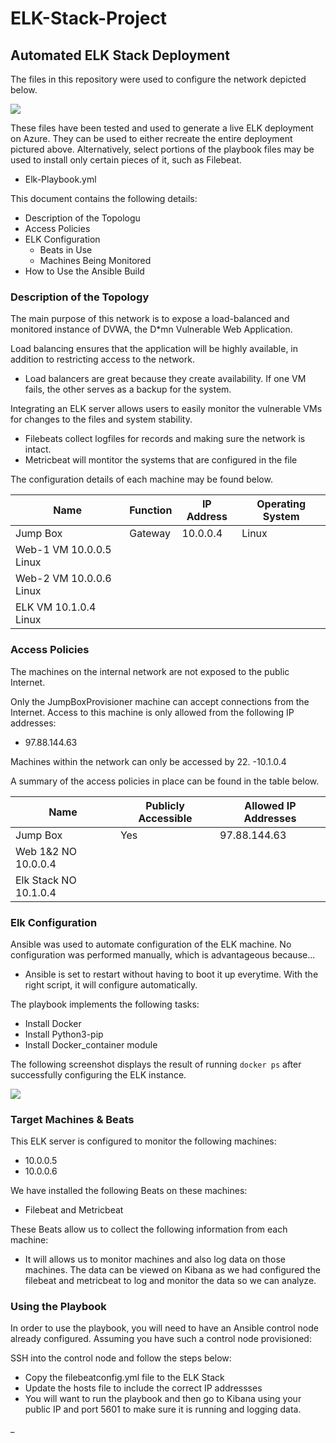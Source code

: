 # ELK-Stack-Project
## Automated ELK Stack Deployment

The files in this repository were used to configure the network depicted below.

![](Images/Network_Diagram.png)

These files have been tested and used to generate a live ELK deployment on Azure. They can be used to either recreate the entire deployment pictured above. Alternatively, select portions of the playbook files may be used to install only certain pieces of it, such as Filebeat.

  - Elk-Playbook.yml

This document contains the following details:
- Description of the Topologu
- Access Policies
- ELK Configuration
  - Beats in Use
  - Machines Being Monitored
- How to Use the Ansible Build


### Description of the Topology

The main purpose of this network is to expose a load-balanced and monitored instance of DVWA, the D*mn Vulnerable Web Application.

Load balancing ensures that the application will be highly available, in addition to restricting access to the network.
- Load balancers are great because they create availability. If one VM fails, the other serves as a backup for the system.

Integrating an ELK server allows users to easily monitor the vulnerable VMs for changes to the files and system stability.
- Filebeats collect logfiles for records and making sure the network is intact.
- Metricbeat will montitor the systems that are configured in the file

The configuration details of each machine may be found below.


| Name     | Function | IP Address | Operating System |
|----------|----------|------------|------------------|
| Jump Box | Gateway  | 10.0.0.4   | Linux            |
| Web-1        VM       10.0.0.5     Linux             
| Web-2        VM       10.0.0.6     Linux              
| ELK          VM       10.1.0.4     Linux                 |

### Access Policies

The machines on the internal network are not exposed to the public Internet. 

Only the JumpBoxProvisioner machine can accept connections from the Internet. Access to this machine is only allowed from the following IP addresses:
- 97.88.144.63

Machines within the network can only be accessed by 22.
-10.1.0.4

A summary of the access policies in place can be found in the table below.

| Name     | Publicly Accessible | Allowed IP Addresses |
|----------|---------------------|----------------------|
| Jump Box |  Yes              | 97.88.144.63    |
| Web 1&2      NO                   10.0.0.4              
| Elk Stack    NO                 10.1.0.4

### Elk Configuration

Ansible was used to automate configuration of the ELK machine. No configuration was performed manually, which is advantageous because...
- Ansible is set to restart without having to boot it up everytime. With the right script, it will configure automatically.

The playbook implements the following tasks:
- Install Docker
- Install Python3-pip
- Install Docker_container module

The following screenshot displays the result of running `docker ps` after successfully configuring the ELK instance.

![](Images/Ansible_Containter.png)

### Target Machines & Beats
This ELK server is configured to monitor the following machines:
- 10.0.0.5
- 10.0.0.6

We have installed the following Beats on these machines:
- Filebeat and Metricbeat

These Beats allow us to collect the following information from each machine:
- It will allows us to monitor machines and also log data on those machines. The data can be viewed on Kibana as we had configured the filebeat and metricbeat to log and monitor the data so we can analyze. 

### Using the Playbook
In order to use the playbook, you will need to have an Ansible control node already configured. Assuming you have such a control node provisioned: 

SSH into the control node and follow the steps below:
- Copy the filebeatconfig.yml file to the ELK Stack
- Update the hosts file to include the correct IP addressses
- You will want to run the playbook and then go to Kibana using your public IP and port 5601 to make sure it is running and logging data.



_
